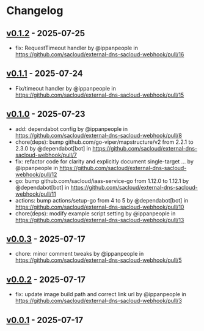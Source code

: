 # Changelog

## [v0.1.2](https://github.com/sacloud/external-dns-sacloud-webhook/compare/v0.1.1...v0.1.2) - 2025-07-25
- fix: RequestTimeout handler by @ippanpeople in https://github.com/sacloud/external-dns-sacloud-webhook/pull/16

## [v0.1.1](https://github.com/sacloud/external-dns-sacloud-webhook/compare/v0.1.0...v0.1.1) - 2025-07-24
- Fix/timeout handler by @ippanpeople in https://github.com/sacloud/external-dns-sacloud-webhook/pull/15

## [v0.1.0](https://github.com/sacloud/external-dns-sacloud-webhook/compare/v0.0.3...v0.1.0) - 2025-07-23
- add: dependabot config by @ippanpeople in https://github.com/sacloud/external-dns-sacloud-webhook/pull/8
- chore(deps): bump github.com/go-viper/mapstructure/v2 from 2.2.1 to 2.3.0 by @dependabot[bot] in https://github.com/sacloud/external-dns-sacloud-webhook/pull/7
- fix: refactor code for clarity and explicitly document single-target … by @ippanpeople in https://github.com/sacloud/external-dns-sacloud-webhook/pull/12
- go: bump github.com/sacloud/iaas-service-go from 1.12.0 to 1.12.1 by @dependabot[bot] in https://github.com/sacloud/external-dns-sacloud-webhook/pull/11
- actions: bump actions/setup-go from 4 to 5 by @dependabot[bot] in https://github.com/sacloud/external-dns-sacloud-webhook/pull/10
- chore(deps): modify example script setting by @ippanpeople in https://github.com/sacloud/external-dns-sacloud-webhook/pull/13

## [v0.0.3](https://github.com/sacloud/external-dns-sacloud-webhook/compare/v0.0.2...v0.0.3) - 2025-07-17
- chore: minor comment tweaks by @ippanpeople in https://github.com/sacloud/external-dns-sacloud-webhook/pull/5

## [v0.0.2](https://github.com/sacloud/external-dns-sacloud-webhook/compare/v0.0.1...v0.0.2) - 2025-07-17
- fix: update image build path and correct link url by @ippanpeople in https://github.com/sacloud/external-dns-sacloud-webhook/pull/3

## [v0.0.1](https://github.com/sacloud/external-dns-sacloud-webhook/commits/v0.0.1) - 2025-07-17

